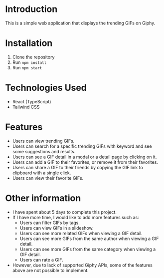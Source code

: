# Introduction

This is a simple web application that displays the trending GIFs on Giphy.

# Installation

1. Clone the repository
2. Run `npm install`
3. Run `npm start`

# Technologies Used

- React (TypeScript)
- Tailwind CSS

# Features

- Users can view trending GIFs.
- Users can search for a specific trending GIFs with keyword and see some suggestions and results.
- Users can see a GIF detail in a modal or a detail page by clicking on it.
- Users can add a GIF to their favorites, or remove it from their favorites.
- Users can share a GIF to their friends by copying the GIF link to clipboard with a single click.
- Users can view their favorite GIFs.

# Other information

- I have spent about 5 days to complete this project.
- If I have more time, I would like to add more features such as:
  - Users can filter GIFs by tags.
  - Users can view GIFs in a slideshow.
  - Users can see more related GIFs when viewing a GIF detail.
  - Users can see more GIFs from the same author when viewing a GIF detail.
  - Users can see more GIFs from the same category when viewing a GIF detail.
  - Users can rate a GIF.
- However, due to lack of supported Giphy APIs, some of the features above are not possible to implement.
